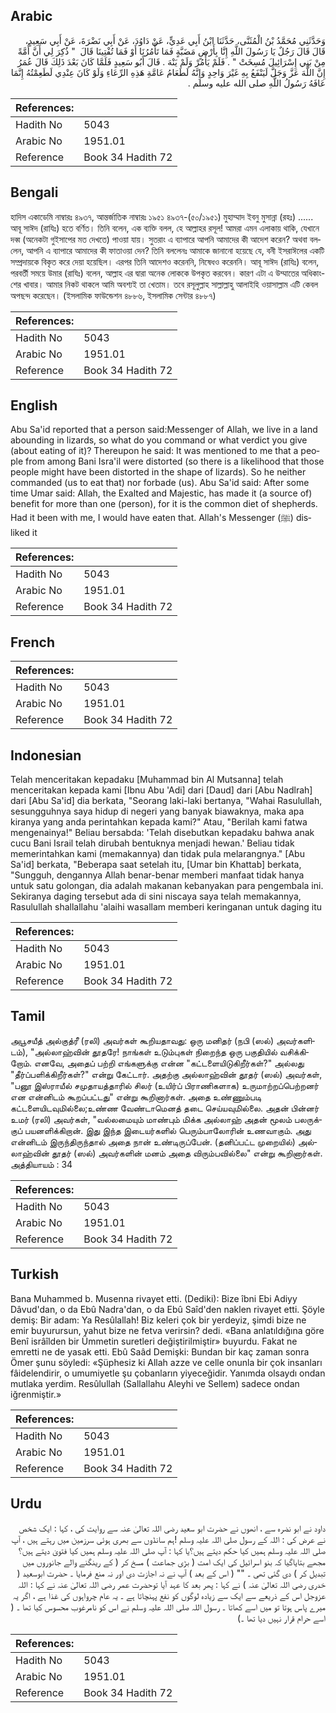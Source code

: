 ## Arabic


<div dir="rtl" lang="ar" style={{fontSize:'larger',backgroundColor:'#f8f9fa',padding:20}}>
وَحَدَّثَنِي مُحَمَّدُ بْنُ الْمُثَنَّى، حَدَّثَنَا ابْنُ أَبِي عَدِيٍّ، عَنْ دَاوُدَ، عَنْ أَبِي نَضْرَةَ، عَنْ أَبِي سَعِيدٍ، قَالَ قَالَ رَجُلٌ يَا رَسُولَ اللَّهِ إِنَّا بِأَرْضٍ مَضَبَّةٍ فَمَا تَأْمُرُنَا أَوْ فَمَا تُفْتِينَا قَالَ ‏ "‏ ذُكِرَ لِي أَنَّ أُمَّةً مِنْ بَنِي إِسْرَائِيلَ مُسِخَتْ ‏"‏ ‏.‏ فَلَمْ يَأْمُرْ وَلَمْ يَنْهَ ‏.‏ قَالَ أَبُو سَعِيدٍ فَلَمَّا كَانَ بَعْدَ ذَلِكَ قَالَ عُمَرُ إِنَّ اللَّهَ عَزَّ وَجَلَّ لَيَنْفَعُ بِهِ غَيْرَ وَاحِدٍ وَإِنَّهُ لَطَعَامُ عَامَّةِ هَذِهِ الرِّعَاءِ وَلَوْ كَانَ عِنْدِي لَطَعِمْتُهُ إِنَّمَا عَافَهُ رَسُولُ اللَّهِ صلى الله عليه وسلم ‏.‏
</div>
<div style={{backgroundColor:'#f8f9fa',padding:20, marginBottom: 10}}><table> <thead> <tr> <th>References:</th> <th></th> </tr> </thead> <tbody><tr><td>Hadith No</td><td>5043</td></tr><tr><td>Arabic No</td><td>1951.01</td></tr><tr><td>Reference</td><td>Book 34 Hadith 72</td></tr></tbody></table></div>

## Bengali


<div dir="ltr" lang="bn" style={{fontSize:'larger',backgroundColor:'#f8f9fa',padding:20}}>
হাদিস একাডেমি নাম্বারঃ ৪৯৩৭, আন্তর্জাতিক নাম্বারঃ ১৯৫১ ৪৯৩৭-(৫০/১৯৫১) মুহাম্মাদ ইবনু মুসান্না (রহঃ) ...... আবূ সাঈদ (রাযিঃ) হতে বর্ণিত। তিনি বলেন, এক ব্যক্তি বলল, হে আল্লাহর রসূল! আমরা এমন এলাকায় থাকি, যেখানে দব্ব (অনেকটা গুইসাপের মত দেখতে) পাওয়া যায়। সুতরাং এ ব্যাপারে আপনি আমাদের কী আদেশ করেন? অথবা বললেন, আপনি এ ব্যাপারে আমাদের কী ফাতাওয়া দেন? তিনি বললেনঃ আমাকে জানানো হয়েছে যে, বনী ইসরাঈলের একটি সম্প্রদায়কে বিকৃত করে দেয়া হয়েছিল। এরপর তিনি আদেশও করেননি, নিষেধও করেননি। আবূ সাঈদ (রাযিঃ) বলেন, পরবর্তী সময়ে উমার (রাযিঃ) বলেন, আল্লাহ এর দ্বারা অনেক লোককে উপকৃত করবেন। কারণ এটা এ উম্মাতের অধিকাংশের খাবার। আমার নিকট থাকলে আমি অবশ্যই তা খেতাম। তবে রসূলুল্লাহ সাল্লাল্লাহু আলাইহি ওয়াসাল্লাম এটি কেবল অপছন্দ করেছেন। (ইসলামিক ফাউন্ডেশন ৪৮৮৬, ইসলামিক সেন্টার ৪৮৮৭)
</div>
<div style={{backgroundColor:'#f8f9fa',padding:20, marginBottom: 10}}><table> <thead> <tr> <th>References:</th> <th></th> </tr> </thead> <tbody><tr><td>Hadith No</td><td>5043</td></tr><tr><td>Arabic No</td><td>1951.01</td></tr><tr><td>Reference</td><td>Book 34 Hadith 72</td></tr></tbody></table></div>

## English


<div dir="ltr" lang="en" style={{fontSize:'larger',backgroundColor:'#f8f9fa',padding:20}}>
Abu Sa'id reported that a person said:Messenger of Allah, we live in a land abounding in lizards, so what do you command or what verdict you give (about eating of it)? Thereupon he said: It was mentioned to me that a people from among Bani Isra'il were distorted (so there is a likelihood that those people might have been distorted in the shape of lizards). So he neither commanded (us to eat that) nor forbade (us). Abu Sa'id said: After some time Umar said: Allah, the Exalted and Majestic, has made it (a source of) benefit for more than one (person), for it is the common diet of shepherds. Had it been with me, I would have eaten that. Allah's Messenger (ﷺ) disliked it
</div>
<div style={{backgroundColor:'#f8f9fa',padding:20, marginBottom: 10}}><table> <thead> <tr> <th>References:</th> <th></th> </tr> </thead> <tbody><tr><td>Hadith No</td><td>5043</td></tr><tr><td>Arabic No</td><td>1951.01</td></tr><tr><td>Reference</td><td>Book 34 Hadith 72</td></tr></tbody></table></div>

## French


<div dir="ltr" lang="fr" style={{fontSize:'larger',backgroundColor:'#f8f9fa',padding:20}}>

</div>
<div style={{backgroundColor:'#f8f9fa',padding:20, marginBottom: 10}}><table> <thead> <tr> <th>References:</th> <th></th> </tr> </thead> <tbody><tr><td>Hadith No</td><td>5043</td></tr><tr><td>Arabic No</td><td>1951.01</td></tr><tr><td>Reference</td><td>Book 34 Hadith 72</td></tr></tbody></table></div>

## Indonesian


<div dir="ltr" lang="id" style={{fontSize:'larger',backgroundColor:'#f8f9fa',padding:20}}>
Telah menceritakan kepadaku [Muhammad bin Al Mutsanna] telah menceritakan kepada kami [Ibnu Abu 'Adi] dari [Daud] dari [Abu Nadlrah] dari [Abu Sa'id] dia berkata, "Seorang laki-laki bertanya, "Wahai Rasulullah, sesungguhnya saya hidup di negeri yang banyak biawaknya, maka apa kiranya yang anda perintahkan kepada kami?" Atau, "Berilah kami fatwa mengenainya!" Beliau bersabda: 'Telah disebutkan kepadaku bahwa anak cucu Bani Israil telah dirubah bentuknya menjadi hewan.' Beliau tidak memerintahkan kami (memakannya) dan tidak pula melarangnya." [Abu Sa'id] berkata, "Beberapa saat setelah itu, [Umar bin Khattab] berkata, "Sungguh, dengannya Allah benar-benar memberi manfaat tidak hanya untuk satu golongan, dia adalah makanan kebanyakan para pengembala ini. Sekiranya daging tersebut ada di sini niscaya saya telah memakannya, Rasulullah shallallahu 'alaihi wasallam memberi keringanan untuk daging itu
</div>
<div style={{backgroundColor:'#f8f9fa',padding:20, marginBottom: 10}}><table> <thead> <tr> <th>References:</th> <th></th> </tr> </thead> <tbody><tr><td>Hadith No</td><td>5043</td></tr><tr><td>Arabic No</td><td>1951.01</td></tr><tr><td>Reference</td><td>Book 34 Hadith 72</td></tr></tbody></table></div>

## Tamil


<div dir="ltr" lang="ta" style={{fontSize:'larger',backgroundColor:'#f8f9fa',padding:20}}>
அபூசயீத் அல்குத்ரீ (ரலி) அவர்கள் கூறியதாவது: ஒரு மனிதர் (நபி (ஸல்) அவர்களிடம்), "அல்லாஹ்வின் தூதரே! நாங்கள் உடும்புகள் நிறைந்த ஒரு பகுதியில் வசிக்கிறோம். எனவே, அதைப் பற்றி எங்களுக்கு என்ன "கட்டளையிடுகிறீர்கள்?" அல்லது "தீர்ப்பளிக்கிறீர்கள்?" என்று கேட்டார். அதற்கு அல்லாஹ்வின் தூதர் (ஸல்) அவர்கள், "பனூ இஸ்ராயீல் சமுதாயத்தாரில் சிலர் (உயிர்ப் பிராணிகளாக) உருமாற்றப்பெற்றனர் என என்னிடம் கூறப்பட்டது" என்று கூறினார்கள். அதை உண்ணும்படி கட்டளையிடவுமில்லை;உண்ண வேண்டாமெனத் தடை செய்யவுமில்லை. அதன் பின்னர் உமர் (ரலி) அவர்கள், "வல்லமையும் மாண்பும் மிக்க அல்லாஹ் அதன் மூலம் பலருக்குப் பயனளிக்கிறான். இது இந்த இடையர்களில் பெரும்பாலோரின் உணவாகும். அது என்னிடம் இருந்திருந்தால் அதை நான் உண்டிருப்பேன். (தனிப்பட்ட முறையில்) அல்லாஹ்வின் தூதர் (ஸல்) அவர்களின் மனம் அதை விரும்பவில்லை" என்று கூறினார்கள். அத்தியாயம் : 34
</div>
<div style={{backgroundColor:'#f8f9fa',padding:20, marginBottom: 10}}><table> <thead> <tr> <th>References:</th> <th></th> </tr> </thead> <tbody><tr><td>Hadith No</td><td>5043</td></tr><tr><td>Arabic No</td><td>1951.01</td></tr><tr><td>Reference</td><td>Book 34 Hadith 72</td></tr></tbody></table></div>

## Turkish


<div dir="ltr" lang="tr" style={{fontSize:'larger',backgroundColor:'#f8f9fa',padding:20}}>
Bana Muhammed b. Musenna rivayet etti. (Dediki): Bize îbni Ebi Adiyy Dâvud'dan, o da Ebû Nadra'dan, o da Ebû Saîd'den naklen rivayet etti. Şöyle demiş: Bir adam: Ya Resûlallah! Biz keleri çok bir yerdeyiz, şimdi bize ne emir buyurursun, yahut bize ne fetva verirsin? dedi. «Bana anlatıldığına göre Benî isrâîlden bir Ümmetin suretleri değiştirilmiştir» buyurdu. Fakat ne emretti ne de yasak etti. Ebû Saâd Demişki: Bundan bir kaç zaman sonra Ömer şunu söyledi: «Şüphesiz ki Allah azze ve celle onunla bir çok insanları fâidelendirir, o umumiyetle şu çobanların yiyeceğidir. Yanımda olsaydı ondan mutlaka yerdim. Resûlullah (Sallallahu Aleyhi ve Sellem) sadece ondan iğrenmiştir.»
</div>
<div style={{backgroundColor:'#f8f9fa',padding:20, marginBottom: 10}}><table> <thead> <tr> <th>References:</th> <th></th> </tr> </thead> <tbody><tr><td>Hadith No</td><td>5043</td></tr><tr><td>Arabic No</td><td>1951.01</td></tr><tr><td>Reference</td><td>Book 34 Hadith 72</td></tr></tbody></table></div>

## Urdu


<div dir="rtl" lang="ur" style={{fontSize:'larger',backgroundColor:'#f8f9fa',padding:20}}>
داود نے ابو نضرہ سے ، انھوں نے حضرت ابو سعید رضی اللہ تعالیٰ عنہ سے روایت کی ، کہا : ایک شخص نے عرض کی : اللہ کے رسول صلی اللہ علیہ وسلم !ہم سانڈوں سے بھری ہوئی سرزمین میں رہتے ہیں ، آپ صلی اللہ علیہ وسلم ہمیں کیا حکم دیتے ہیں؟یا کہا : آپ صلی اللہ علیہ وسلم ہمیں کیا فتویٰ دیتے ہیں؟ مجھے بتایاگیا کہ بنو اسرائیل کی ایک امت ( بڑی جماعت ) مسخ کر ( کے رینگنے والے جانوروں میں تبدیل کر ) دی گئی تھی ۔ "" ( اس کے بعد ) آپ نے نہ اجازت دی اور نہ منع فرمایا ۔ حضرت ابوسعید ( خدری رضی اللہ تعالیٰ عنہ ) نے کہا : پھر بعد کا عہد آیا توحضرت عمر رضی اللہ تعالیٰ عنہ نے کہا : اللہ عزوجل اس کے ذریعے سے ایک سے زیادہ لوگوں کو نفع پہنچاتا ہے ۔ یہ عام چرواہوں کی غذا ہے ، اگر یہ میرے پاس ہوتا تو میں اسے کھاتا ۔ رسول اللہ صلی اللہ علیہ وسلم نے اس کو نامرغوب محسوس کیا تھا ۔ ( اسے حرام قرار نہیں دیا تھا ۔)
</div>
<div style={{backgroundColor:'#f8f9fa',padding:20, marginBottom: 10}}><table> <thead> <tr> <th>References:</th> <th></th> </tr> </thead> <tbody><tr><td>Hadith No</td><td>5043</td></tr><tr><td>Arabic No</td><td>1951.01</td></tr><tr><td>Reference</td><td>Book 34 Hadith 72</td></tr></tbody></table></div>